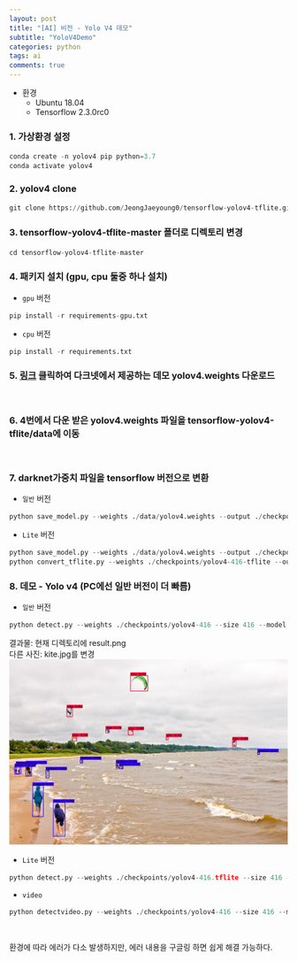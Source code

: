 ```yaml
---
layout: post
title: "[AI] 비전 - Yolo V4 데모"
subtitle: "YoloV4Demo"
categories: python
tags: ai
comments: true
---
```


* 환경
    * Ubuntu 18.04
    * Tensorflow 2.3.0rc0

### 1. 가상환경 설정
```python
conda create -n yolov4 pip python=3.7 
conda activate yolov4
```

### 2. yolov4 clone
```python
git clone https://github.com/JeongJaeyoung0/tensorflow-yolov4-tflite.git
```

### 3. tensorflow-yolov4-tflite-master 폴더로 디렉토리 변경
```python
cd tensorflow-yolov4-tflite-master
```

### 4. 패키지 설치 (gpu, cpu 둘중 하나 설치)
 * `gpu` 버전
```python
pip install -r requirements-gpu.txt
```
 * `cpu` 버전
```python
pip install -r requirements.txt
```
### 5. [링크](https://github.com/AlexeyAB/darknet/releases/download/darknet_yolo_v3_optimal/yolov4.weights) 클릭하여 다크넷에서 제공하는 데모 yolov4.weights 다운로드

<br>

### 6. 4번에서 다운 받은 yolov4.weights 파일을 tensorflow-yolov4-tflite/data에 이동

<br>

### 7. darknet가중치 파일을 tensorflow 버전으로 변환
 * `일반` 버전
```python
python save_model.py --weights ./data/yolov4.weights --output ./checkpoints/yolov4-416 --input_size 416 --model yolov4
```

 * `Lite` 버전
```python
python save_model.py --weights ./data/yolov4.weights --output ./checkpoints/yolov4-416-tflite --input_size 416 --model yolov4 --framework tflite
python convert_tflite.py --weights ./checkpoints/yolov4-416-tflite --output ./checkpoints/yolov4-416.tflite
```
### 8. 데모 - Yolo v4 (PC에선 일반 버전이 더 빠름)
 * `일반` 버전
```python
python detect.py --weights ./checkpoints/yolov4-416 --size 416 --model yolov4 --image ./data/kite.jpg
```
결과물: 현재 디렉토리에 result.png<br>
다른 사진: kite.jpg를 변경
![image](https://github.com/JeongJaeyoung0/JeongJaeyoung0.github.io/blob/master/assets/img/ai/kite.png?raw=true)

 * `Lite` 버전
```python
python detect.py --weights ./checkpoints/yolov4-416.tflite --size 416 --model yolov4 --image ./data/kite.jpg --framework tflite
```

 * `video`
```python
python detectvideo.py --weights ./checkpoints/yolov4-416 --size 416 --model yolov4 --video ./data/road.mp4
```

<br>

환경에 따라 에러가 다소 발생하지만, 에러 내용을 구글링 하면 쉽게 해결 가능하다.